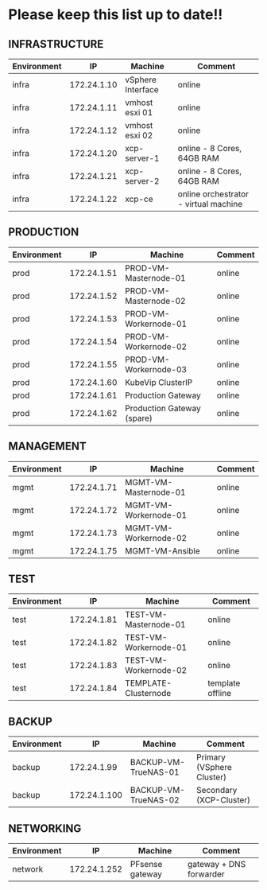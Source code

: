 # Please keep this list up to date!!

## INFRASTRUCTURE

| **Environment** | **IP** | **Machine**          | **Comment**                                    |
|-----------------|--------|----------------------|------------------------------------------------|
| infra           | 172.24.1.10  | vSphere Interface      | online                                         |
| infra           | 172.24.1.11  | vmhost esxi 01         | online                                         |
| infra           | 172.24.1.12  | vmhost esxi 02         | online                                         |
| infra           | 172.24.1.20  | xcp-server-1           | online - 8 Cores, 64GB RAM                     |
| infra           | 172.24.1.21  | xcp-server-2           | online - 8 Cores, 64GB RAM                     |
| infra           | 172.24.1.22  | xcp-ce                 | online orchestrator - virtual machine          |

## PRODUCTION

| **Environment** | **IP**      | **Machine**           | **Comment** |
| --------------- | ----------- | --------------------- | ----------- |
| prod            | 172.24.1.51 | PROD-VM-Masternode-01 | online      |
| prod            | 172.24.1.52 | PROD-VM-Masternode-02 | online      |
| prod            | 172.24.1.53 | PROD-VM-Workernode-01 | online      |
| prod            | 172.24.1.54 | PROD-VM-Workernode-02 | online      |
| prod            | 172.24.1.55 | PROD-VM-Workernode-03 | online      |
| prod            | 172.24.1.60 | KubeVip ClusterIP     | online      |
| prod            | 172.24.1.61 | Production Gateway    | online      |
| prod            | 172.24.1.62 | Production Gateway (spare)| online      |

## MANAGEMENT

| **Environment** | **IP** | **Machine**               | **Comment**                                    |
|-----------------|--------|---------------------------|------------------------------------------------|
| mgmt            | 172.24.1.71  | MGMT-VM-Masternode-01    | online                                         |
| mgmt            | 172.24.1.72  | MGMT-VM-Workernode-01    | online                                         |
| mgmt            | 172.24.1.73  | MGMT-VM-Workernode-02    | online                                         |
| mgmt            | 172.24.1.75  | MGMT-VM-Ansible          | online                                         |

## TEST

| **Environment** | **IP** | **Machine**               | **Comment**                                    |
|-----------------|--------|---------------------------|------------------------------------------------|
| test            | 172.24.1.81  | TEST-VM-Masternode-01    | online                                         |
| test            | 172.24.1.82  | TEST-VM-Workernode-01    | online                                         |
| test            | 172.24.1.83  | TEST-VM-Workernode-02    | online                                         |
| test            | 172.24.1.84  | TEMPLATE-Clusternode     | template offline                               |

## BACKUP

| **Environment** | **IP** | **Machine**               | **Comment**                                    |
|-----------------|--------|---------------------------|------------------------------------------------|
| backup          | 172.24.1.99  | BACKUP-VM-TrueNAS-01      | Primary (VSphere Cluster)                      |
| backup          | 172.24.1.100 | BACKUP-VM-TrueNAS-02      | Secondary (XCP-Cluster)                        |

## NETWORKING

| **Environment** | **IP** | **Machine**               | **Comment**                                    |
|-----------------|--------|---------------------------|------------------------------------------------|
| network         | 172.24.1.252 | PFsense gateway         | gateway + DNS forwarder                        |
